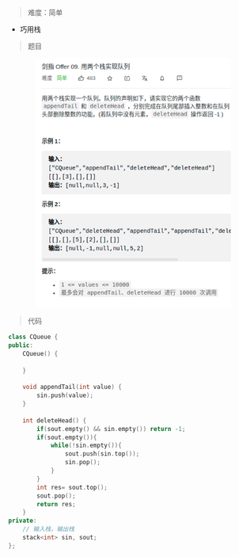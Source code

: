 > 难度：简单

- 巧用栈

> 题目
<div align="center" style="zoom:80%"><img src="./pic/9-1.png"></div>


> 代码

```cpp
class CQueue {
public:
    CQueue() {

    }

    void appendTail(int value) {
        sin.push(value);
    }

    int deleteHead() {
        if(sout.empty() && sin.empty()) return -1;
        if(sout.empty()){
            while(!sin.empty()){
                sout.push(sin.top());
                sin.pop();
            }
        }
        int res= sout.top();
        sout.pop();
        return res;
    }
private:
    // 输入栈，输出栈
    stack<int> sin, sout;
};
```